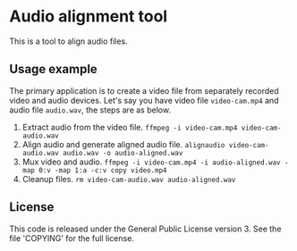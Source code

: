 # Audio alignment tool
This is a tool to align audio files.

## Usage example
The primary application is to create a video file from separately recorded video and audio devices.
Let's say you have video file `video-cam.mp4` and audio file `audio.wav`,
the steps are as below.
1. Extract audio from the video file.
   `ffmpeg -i video-cam.mp4 video-cam-audio.wav`
2. Align audio and generate aligned audio file.
   `alignaudio video-cam-audio.wav audio.wav -o audio-aligned.wav`
3. Mux video and audio.
   `ffmpeg -i video-cam.mp4 -i audio-aligned.wav -map 0:v -map 1:a -c:v copy video.mp4`
4. Cleanup files.
   `rm video-cam-audio.wav audio-aligned.wav`

## License
This code is released under the General Public License version 3.
See the file 'COPYING' for the full license.
